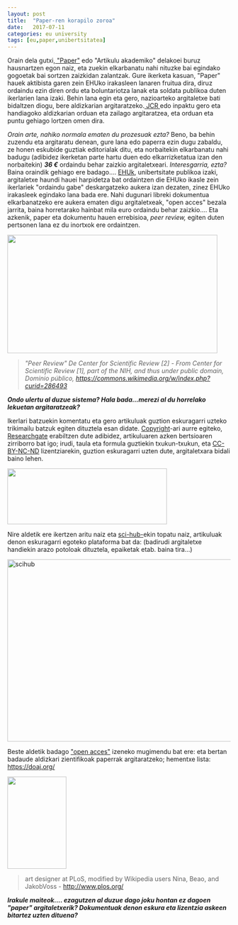 ```yaml
---
layout: post
title:  "Paper-ren korapilo zoroa"
date:   2017-07-11
categories: eu university
tags: [eu,paper,unibertsitatea]
---
```

Orain dela gutxi,<a href="https://es.wikipedia.org/wiki/Revista_acad%C3%A9mica" target="_blank" rel="noopener"> "Paper"</a> edo "Artikulu akademiko" delakoei buruz hausnartzen egon naiz, eta zuekin elkarbanatu nahi nituzke bai egindako gogoetak bai sortzen zaizkidan zalantzak.
Gure ikerketa kasuan, "Paper" hauek aktibista garen zein EHUko irakasleen lanaren fruitua dira, diruz ordaindu ezin diren ordu eta boluntariotza lanak eta soldata publikoa duten ikerlarien lana izaki.
Behin lana egin eta gero, nazioarteko argitaletxe bati bidaltzen diogu, bere aldizkarian argitaratzeko.<a href="https://es.wikipedia.org/wiki/Journal_Citation_Reports"> JCR </a>edo inpaktu gero eta handiagoko aldizkarian orduan eta zailago argitaratzea, eta orduan eta puntu gehiago lortzen omen dira.

<em>Orain arte, nahiko normala ematen du prozesuak ezta?</em>
Beno, ba behin zuzendu eta argitaratu denean, gure lana edo paperra ezin dugu zabaldu, ze honen eskubide guztiak editorialak ditu, eta norbaitekin elkarbanatu nahi badugu (adibidez ikerketan parte hartu duen edo elkarrizketatua izan den norbaitekin) <strong><em>36 €</em></strong> ordaindu behar zaizkio argitaletxeari.
<em>Interesgarria, ezta?</em>
Baina oraindik gehiago ere badago.... <a href="http://www.ehu.eus/es">EHUk</a>, unibertsitate publikoa izaki, argitaletxe haundi hauei harpidetza bat ordaintzen die EHUko ikasle zein ikerlariek "ordaindu gabe" deskargatzeko aukera izan dezaten, zinez EHUko irakasleek egindako lana bada ere. Nahi dugunari libreki dokumentua elkarbanatzeko ere aukera ematen digu argitaletxeak, "open acces" bezala jarrita, baina horretarako hainbat mila euro ordaindu behar zaizkio....
Eta azkenik, paper eta dokumentu hauen errebisioa, <em>peer review,</em> egiten duten pertsonen lana ez du inortxok ere ordaintzen.

<a href="https://es.wikipedia.org/wiki/Revisi%C3%B3n_por_pares#/media/File:ScientificReview.jpg"><img class="" src="https://upload.wikimedia.org/wikipedia/commons/6/68/ScientificReview.jpg" width="474" height="267" /></a> <em>
 >"Peer Review" De Center for Scientific Review [2] - From Center for Scientific Review [1], part of the NIH, and thus under public domain, Dominio público, https://commons.wikimedia.org/w/index.php?curid=286493</em>

_**Ondo ulertu al duzue sistema? Hala bada...merezi al du horrelako lekuetan argitaratzeak?**_

Ikerlari batzuekin komentatu eta gero artikuluak guztion eskuragarri uzteko trikimailu batzuk egiten dituztela esan didate. <a href="https://eu.wikipedia.org/wiki/Copyright">Copyright</a>-ari aurre egiteko,  <a href="https://www.researchgate.net/">Researchgate</a> erabiltzen dute adibidez, artikuluaren azken bertsioaren zirriborro bat igo; irudi, taula eta formula guztiekin txukun-txukun, eta <a href="https://creativecommons.org/licenses/by-nc-nd/3.0/es/legalcode.eu">CC-BY-NC-ND</a> lizentziarekin, guztion eskuragarri uzten dute, argitaletxara bidali baino lehen.

<a href="https://creativecommons.org/"><img class="aligncenter " src="http://untzimuseoa.eus/images/itsas_memoria_orokorra/by-nc-nd.png" width="360" height="126" /></a>

Nire aldetik ere ikertzen aritu naiz eta <a href="https://es.wikipedia.org/wiki/Sci-hub">sci-hub-</a>ekin topatu naiz, artikuluak denon eskuragarri egoteko plataforma bat da: (badirudi argitaletxe handiekin arazo potoloak dituztela, epaiketak etab. baina tira...)

<a href="https://en.wikipedia.org/wiki/Sci-Hub"><img class="size-full wp-image-3075 aligncenter" src="https://izaroblog.files.wordpress.com/2017/07/scihub-e1613739025328.jpeg" alt="scihub" width="951" height="411" /></a>

Beste aldetik badago <a href="https://en.wikipedia.org/wiki/Open_access">"open acces"</a> izeneko mugimendu bat ere:  eta bertan badaude aldizkari zientifikoak paperrak argitaratzeko; hementxe lista: <a href="https://doaj.org/">https://doaj.org/</a>

<a href="https://es.wikipedia.org/wiki/Acceso_abierto"><img class="" src="https://upload.wikimedia.org/wikipedia/commons/2/25/Open_Access_logo_PLoS_white.svg" width="133" height="208" /></a> 
> art designer at PLoS, modified by Wikipedia users Nina, Beao, and JakobVoss - http://www.plos.org/

_**Irakule maiteok.... ezagutzen al duzue dago joku hontan ez dagoen "paper" argitaletxerik? Dokumentuak denon eskura eta lizentzia askeen bitartez uzten dituena?**_
